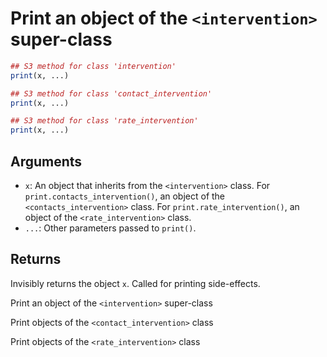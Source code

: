 # Print an object of the `<intervention>` super-class

```r
## S3 method for class 'intervention'
print(x, ...)

## S3 method for class 'contact_intervention'
print(x, ...)

## S3 method for class 'rate_intervention'
print(x, ...)
```

## Arguments

- `x`: An object that inherits from the `<intervention>` class. For `print.contacts_intervention()`, an object of the `<contacts_intervention>` class. For `print.rate_intervention()`, an object of the `<rate_intervention>` class.
- `...`: Other parameters passed to `print()`.

## Returns

Invisibly returns the object `x`. Called for printing side-effects.

Print an object of the `<intervention>` super-class

Print objects of the `<contact_intervention>` class

Print objects of the `<rate_intervention>` class
